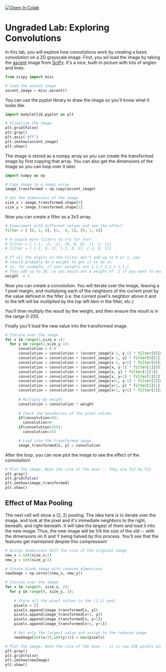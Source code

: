 <a href="https://colab.research.google.com/github/https-deeplearning-ai/tensorflow-1-public/blob/master/C1/W3/ungraded_labs/C1_W3_Lab_2_exploring_convolutions.ipynb" target="_parent"><img src="https://colab.research.google.com/assets/colab-badge.svg" alt="Open In Colab"/></a>

# Ungraded Lab: Exploring Convolutions

In this lab, you will explore how convolutions work by creating a basic convolution on a 2D grayscale image. First, you wil load the image by taking the [ascent](https://docs.scipy.org/doc/scipy/reference/generated/scipy.misc.ascent.html) image from [SciPy](https://scipy.org/). It's a nice, built-in picture with lots of angles and lines. 


```python
from scipy import misc

# load the ascent image
ascent_image = misc.ascent()
```

You can use the pyplot library to draw the image so you'll know what it looks like.


```python
import matplotlib.pyplot as plt

# Visualize the image
plt.grid(False)
plt.gray()
plt.axis('off')
plt.imshow(ascent_image)
plt.show()
```

The image is stored as a numpy array so you can create the transformed image by first copying that array. You can also get the dimensions of the image so you can loop over it later. 


```python
import numpy as np

# Copy image to a numpy array
image_transformed = np.copy(ascent_image)

# Get the dimensions of the image
size_x = image_transformed.shape[0]
size_y = image_transformed.shape[1]
```

Now you can create a filter as a 3x3 array. 


```python
# Experiment with different values and see the effect
filter = [ [0, 1, 0], [1, -4, 1], [0, 1, 0]]

# A couple more filters to try for fun!
# filter = [ [-1, -2, -1], [0, 0, 0], [1, 2, 1]]
# filter = [ [-1, 0, 1], [-2, 0, 2], [-1, 0, 1]]

# If all the digits in the filter don't add up to 0 or 1, you 
# should probably do a weight to get it to do so
# so, for example, if your weights are 1,1,1 1,2,1 1,1,1
# They add up to 10, so you would set a weight of .1 if you want to normalize them
weight  = 1
```

Now you can create a convolution. You will iterate over the image, leaving a 1 pixel margin, and multiplying each of the neighbors of the current pixel by the value defined in the filter (i.e. the current pixel's neighbor above it and to the left will be multiplied by the top left item in the filter, etc.) 

You'll then multiply the result by the weight, and then ensure the result is in the range 0-255.

Finally you'll load the new value into the transformed image. 


```python
# Iterate over the image
for x in range(1,size_x-1):
  for y in range(1,size_y-1):
      convolution = 0.0
      convolution = convolution + (ascent_image[x-1, y-1] * filter[0][0])
      convolution = convolution + (ascent_image[x-1, y] * filter[0][1])  
      convolution = convolution + (ascent_image[x-1, y+1] * filter[0][2])     
      convolution = convolution + (ascent_image[x, y-1] * filter[1][0])    
      convolution = convolution + (ascent_image[x, y] * filter[1][1])    
      convolution = convolution + (ascent_image[x, y+1] * filter[1][2])    
      convolution = convolution + (ascent_image[x+1, y-1] * filter[2][0])    
      convolution = convolution + (ascent_image[x+1, y] * filter[2][1])    
      convolution = convolution + (ascent_image[x+1, y+1] * filter[2][2])    
      
      # Multiply by weight
      convolution = convolution * weight   
      
      # Check the boundaries of the pixel values
      if(convolution<0):
        convolution=0
      if(convolution>255):
        convolution=255

      # Load into the transformed image
      image_transformed[x, y] = convolution
```

After the loop, you can now plot the image to see the effect of the convolution!


```python
# Plot the image. Note the size of the axes -- they are 512 by 512
plt.gray()
plt.grid(False)
plt.imshow(image_transformed)
plt.show()   
```

## Effect of Max Pooling

The next cell will show a (2, 2) pooling. The idea here is to iterate over the image, and look at the pixel and it's immediate neighbors to the right, beneath, and right-beneath. It will take the largest of them and load it into the new image. Thus, the new image will be 1/4 the size of the old -- with the dimensions on X and Y being halved by this process. You'll see that the features get maintained despite this compression!


```python
# Assign dimensions half the size of the original image
new_x = int(size_x/2)
new_y = int(size_y/2)

# Create blank image with reduced dimensions
newImage = np.zeros((new_x, new_y))

# Iterate over the image
for x in range(0, size_x, 2):
  for y in range(0, size_y, 2):
    
    # Store all the pixel values in the (2,2) pool
    pixels = []
    pixels.append(image_transformed[x, y])
    pixels.append(image_transformed[x+1, y])
    pixels.append(image_transformed[x, y+1])
    pixels.append(image_transformed[x+1, y+1])

    # Get only the largest value and assign to the reduced image
    newImage[int(x/2),int(y/2)] = max(pixels)

# Plot the image. Note the size of the axes -- it is now 256 pixels instead of 512
plt.gray()
plt.grid(False)
plt.imshow(newImage)
plt.show()      
```

